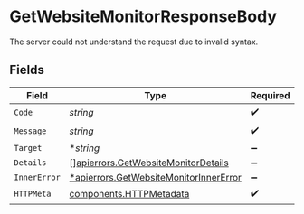 # GetWebsiteMonitorResponseBody

The server could not understand the request due to invalid syntax.


## Fields

| Field                                                                                           | Type                                                                                            | Required                                                                                        | Description                                                                                     |
| ----------------------------------------------------------------------------------------------- | ----------------------------------------------------------------------------------------------- | ----------------------------------------------------------------------------------------------- | ----------------------------------------------------------------------------------------------- |
| `Code`                                                                                          | *string*                                                                                        | :heavy_check_mark:                                                                              | N/A                                                                                             |
| `Message`                                                                                       | *string*                                                                                        | :heavy_check_mark:                                                                              | N/A                                                                                             |
| `Target`                                                                                        | **string*                                                                                       | :heavy_minus_sign:                                                                              | N/A                                                                                             |
| `Details`                                                                                       | [][apierrors.GetWebsiteMonitorDetails](../../models/apierrors/getwebsitemonitordetails.md)      | :heavy_minus_sign:                                                                              | N/A                                                                                             |
| `InnerError`                                                                                    | [*apierrors.GetWebsiteMonitorInnerError](../../models/apierrors/getwebsitemonitorinnererror.md) | :heavy_minus_sign:                                                                              | N/A                                                                                             |
| `HTTPMeta`                                                                                      | [components.HTTPMetadata](../../models/components/httpmetadata.md)                              | :heavy_check_mark:                                                                              | N/A                                                                                             |